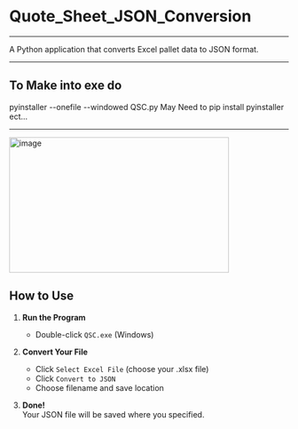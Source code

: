 # Quote_Sheet_JSON_Conversion
-------------------------------------------
A Python application that converts Excel pallet data to JSON format.

---------------------------------------------
## To Make into exe do 
pyinstaller --onefile --windowed QSC.py
May Need to pip install pyinstaller ect...

-----------------------------------------------

<img width="396" height="244" alt="image" src="https://github.com/user-attachments/assets/f8b8a68f-ea7d-4f13-8b2b-0140c9b6ab4d" />

## How to Use

1. **Run the Program**  
   - Double-click `QSC.exe` (Windows)

2. **Convert Your File**  
   - Click `Select Excel File` (choose your .xlsx file)  
   - Click `Convert to JSON`  
   - Choose filename and save location  

3. **Done!**  
   Your JSON file will be saved where you specified.
